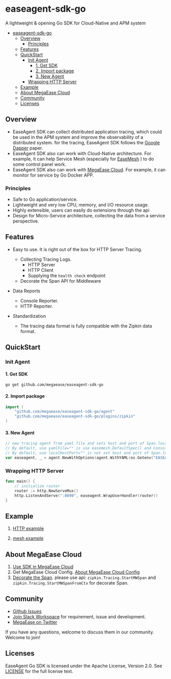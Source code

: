# easeagent-sdk-go

A lightweight & opening Go SDK for Cloud-Native and APM system

- [easeagent-sdk-go](#easeagent-sdk-go)
  - [Overview](#overview)
    - [Principles](#principles)
  - [Features](#features)
  - [QuickStart](#quickstart)
    - [Init Agent](#init-agent)
      - [1. Get SDK](#1-get-sdk)
      - [2. Import package](#2-import-package)
      - [3. New Agent](#3-new-agent)
    - [Wrapping HTTP Server](#wrapping-http-server)
  - [Example](#example)
  - [About MegaEase Cloud](#about-megaease-cloud)
  - [Community](#community)
  - [Licenses](#licenses)

## Overview

- EaseAgent SDK can collect distributed application tracing, which could be used in the APM system and improve the observability of a distributed system. for the tracing, EaseAgent SDK follows the [Google Dapper](https://research.google/pubs/pub36356/) paper. 
- EaseAgent SDK also can work with Cloud-Native architecture. For example, it can help Service Mesh (especially for [EaseMesh](https://github.com/megaease/easemesh/) ) to do some control panel work.
- EaseAgent SDK also can work with [MegaEase Cloud](https://cloud.megaease.com/). For example, it can monitor for service by Go Docker APP.

### Principles
- Safe to Go application/service.
- Lightweight and very low CPU, memory, and I/O resource usage.
- Highly extensible, users can easily do extensions through the api
- Design for Micro-Service architecture, collecting the data from a service perspective.

## Features
* Easy to use. It is right out of the box for HTTP Server Tracing.
  * Collecting Tracing Logs.
    * HTTP Server
    * HTTP Client
    * Supplying the `health check` endpoint
  * Decorate the Span API for Middleware

* Data Reports
  * Console Reporter.
  * HTTP Reporter.

* Standardization
    * The tracing data format is fully compatible with the Zipkin data format.

## QuickStart
### Init Agent
#### 1. Get SDK
```shell
go get github.com/megaease/easeagent-sdk-go
```
#### 2. Import package

```go
import (
    "github.com/megaease/easeagent-sdk-go/agent"
    "github.com/megaease/easeagent-sdk-go/plugins/zipkin"
)
```
#### 3. New Agent
```go
// new tracing agent from yaml file and sets host and port of Span.localEndpoint
// By default, use yamlFile="" is use easemesh.DefaultSpec() and Console Reporter for tracing.
// By default, use localHostPort="" is not set host and port of Span.localEndpoint.
var easeagent, _ = agent.NewWithOptions(agent.WithYAML(os.Getenv("EASEAGENT_CONFIG"), ":8090"))
```
### Wrapping HTTP Server
```go
func main() {
	// initialize router
	router := http.NewServeMux()
	http.ListenAndServe(":8090", easeagent.WrapUserHandler(router))
}
```
## Example

1. [HTTP example](./example/http/main.go)

2. [mesh example](./example/mesh/main.go)

## About MegaEase Cloud 
1. [Use SDK in MegaEase Cloud](./doc/how-to-use.md)
2. Get MegaEase Cloud Config. [About MegaEase Cloud Config](./doc/megaease-cloud-config.md)
3. [Decorate the Span](./doc/middleware-span.md). please use api: `zipkin.Tracing.StartMWSpan` and `zipkin.Tracing.StartMWSpanFromCtx` for decorate Span.

## Community

* [Github Issues](https://github.com/megaease/easeagent-php-go/issues)
* [Join Slack Workspace](https://join.slack.com/t/openmegaease/shared_invite/zt-upo7v306-lYPHvVwKnvwlqR0Zl2vveA) for requirement, issue and development.
* [MegaEase on Twitter](https://twitter.com/megaease)

If you have any questions, welcome to discuss them in our community. Welcome to join!


## Licenses
EaseAgent Go SDK is licensed under the Apache License, Version 2.0. See [LICENSE](./LICENSE) for the full license text.

